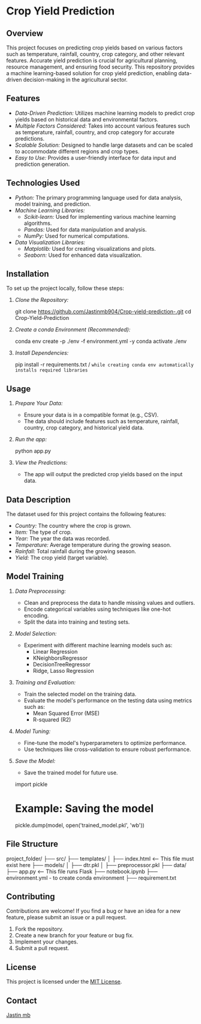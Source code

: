 
# Crop Yield Prediction

## Overview

This project focuses on predicting crop yields based on various factors such as temperature, rainfall, country, crop category, and other relevant features. Accurate yield prediction is crucial for agricultural planning, resource management, and ensuring food security. This repository provides a machine learning-based solution for crop yield prediction, enabling data-driven decision-making in the agricultural sector.

## Features

*   *Data-Driven Prediction:* Utilizes machine learning models to predict crop yields based on historical data and environmental factors.
*   *Multiple Factors Considered:* Takes into account various features such as temperature, rainfall, country, and crop category for accurate predictions.
*   *Scalable Solution:* Designed to handle large datasets and can be scaled to accommodate different regions and crop types.
*   *Easy to Use:* Provides a user-friendly interface for data input and prediction generation.

## Technologies Used

*   *Python:* The primary programming language used for data analysis, model training, and prediction.
*   *Machine Learning Libraries:*
    *   *Scikit-learn:* Used for implementing various machine learning algorithms.
    *   *Pandas:* Used for data manipulation and analysis.
    *   *NumPy:* Used for numerical computations.
*   *Data Visualization Libraries:*
    *   *Matplotlib:* Used for creating visualizations and plots.
    *   *Seaborn:* Used for enhanced data visualization.

## Installation

To set up the project locally, follow these steps:

1.  *Clone the Repository:*

    
    git clone https://github.com/Jastinmb904/Crop-yield-prediction-.git
    cd Crop-Yield-Prediction
    

2.  *Create a conda Environment (Recommended):*

    
    conda env create -p ./env -f environment.yml -y
    conda activate ./env
    

3.  *Install Dependencies:*

    
    pip install -r requirements.txt / `while creating conda env automatically installs required libraries`
    

## Usage

1.  *Prepare Your Data:*
    *   Ensure your data is in a compatible format (e.g., CSV).
    *   The data should include features such as temperature, rainfall, country, crop category, and historical yield data.

2.  *Run the app:*

    
    python app.py
    

3.  *View the Predictions:*
    *  The app will output the predicted crop yields based on the input data.

## Data Description

The dataset used for this project contains the following features:

*   *Country:* The country where the crop is grown.
*   *Item:* The type of crop.
*   *Year:* The year the data was recorded.
*   *Temperature:* Average temperature during the growing season.
*   *Rainfall:* Total rainfall during the growing season.
*   *Yield:* The crop yield (target variable).

## Model Training

1.  *Data Preprocessing:*
    *   Clean and preprocess the data to handle missing values and outliers.
    *   Encode categorical variables using techniques like one-hot encoding.
    *   Split the data into training and testing sets.

2.  *Model Selection:*
    *   Experiment with different machine learning models such as:
        *   Linear Regression
        *   KNeighborsRegressor
        *   DecisionTreeRegressor
        *   Ridge, Lasso Regression

3.  *Training and Evaluation:*
    *   Train the selected model on the training data.
    *   Evaluate the model's performance on the testing data using metrics such as:
        *   Mean Squared Error (MSE)
        *   R-squared (R2)

4.  *Model Tuning:*
    *   Fine-tune the model's hyperparameters to optimize performance.
    *   Use techniques like cross-validation to ensure robust performance.

5.  *Save the Model:*
    *   Save the trained model for future use.

    
    import pickle
    # Example: Saving the model
    pickle.dump(model, open('trained_model.pkl', 'wb'))
    

## File Structure

 project_folder/
    ├── src/
    ├── templates/
    │   ├── index.html  <-- This file must exist here
    ├── models/
    │   ├── dtr.pkl
    │   ├── preprocessor.pkl
    ├── data/
    ├── app.py  <-- This file runs Flask
    ├── notebook.ipynb
    ├── environment.yml - to create conda environment
    ├── requirement.txt


## Contributing

Contributions are welcome! If you find a bug or have an idea for a new feature, please submit an issue or a pull request.

1.  Fork the repository.
2.  Create a new branch for your feature or bug fix.
3.  Implement your changes.
4.  Submit a pull request.

## License

This project is licensed under the [MIT License](LICENSE).

## Contact

[Jastin mb](jastinmb904@gmail.com)

